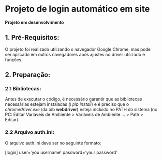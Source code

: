 # Projeto de login automático em site

**Projeto em desenvolvimento**

## 1. Pré-Requisitos:
O projeto foi realizado utilizando o navegador Google Chrome, mas pode ser aplicado em outros navegadores após ajustes no driver utilizado e funções.

## 2. Preparação:
### 2.1 Bibliotecas:
Antes de executar o código, é necessário garantir que as bibliotecas necessárias estejam instaladas (*! pip install*) e é preciso que o *chromedriver.exe* (da bib **webdriver**) esteja incluído no PATH do sistema (no PC: Editar Variáveis de Ambiente > Variáveis de Ambiente ... > Path > Editar).

### 2.2 Arquivo auth.ini:
O arquivo auth.ini deve ser no seguinte formato:

[login]
user='you username'
password='your password'